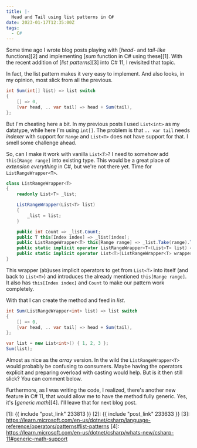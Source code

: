 ```yaml
---
title: |-
  Head and Tail using list patterns in C#
date: 2023-01-17T12:35:00Z
tags:
  - C#
---
```

Some time ago I wrote blog posts playing with [_head-_ and _tail-like_ functions][2] and implementing [_sum_ function in C# using these][1]. With the recent addition of [_list patterns_][3] into C# 11, I revisited that topic.

<!-- excerpt -->

In fact, the list pattern makes it very easy to implement. And also looks, in my opinion, most slick from all the previous.

```csharp
int Sum(int[] list) => list switch
{
    [] => 0,
    [var head, .. var tail] => head + Sum(tail),
};
```

But I'm cheating here a bit. In my previous posts I used `List<int>` as my datatype, while here I'm using `int[]`. The problem is that `.. var tail` needs _indexer_ with support for `Range` and `List<T>` does not have support for that. I smell some challenge ahead.

So, can I make it work with vanilla `List<T>`? I need to somehow add `this[Range range]` into existing type. This would be a great place of _extension everything_ in C#, but we're not there yet. Time for `ListRangeWrapper<T>`.

```csharp
class ListRangeWrapper<T>
{
    readonly List<T> _list;

    ListRangeWrapper(List<T> list)
    {
        _list = list;
    }

    public int Count => _list.Count;
    public T this[Index index] => _list[index];
    public ListRangeWrapper<T> this[Range range] => _list.Take(range).ToList();
    public static implicit operator ListRangeWrapper<T>(List<T> list) => new ListRangeWrapper<T>(list);
    public static implicit operator List<T>(ListRangeWrapper<T> wrapper) => wrapper._list;
}
```

This wrapper (ab)uses implicit operators to get from `List<T>` into itself (and back to `List<T>`) and introduces the already mentioned `this[Range range]`. It also has `this[Index index]` and `Count` to make our pattern work completely.

With that I can create the method and feed in _list_.

```csharp
int Sum(ListRangeWrapper<int> list) => list switch
{
    [] => 0,
    [var head, .. var tail] => head + Sum(tail),
};

var list = new List<int>() { 1, 2, 3 };
Sum(list);
```

Almost as nice as the _array_ version. In the wild the `ListRangeWrapper<T>` would probably be confusing to consumers. Maybe having the operators explicit and preparing overload with casting would help. But is it then still slick? You can comment below.

Furthermore, as I was writing the code, I realized, there's another new feature in C# 11, that would allow me to have the method fully generic. Yes, it's [_generic math_][4]. I'll leave that for next blog post.

[1]: {{ include "post_link" 233813 }}
[2]: {{ include "post_link" 233633 }}
[3]: https://learn.microsoft.com/en-us/dotnet/csharp/language-reference/operators/patterns#list-patterns
[4]: https://learn.microsoft.com/en-us/dotnet/csharp/whats-new/csharp-11#generic-math-support

